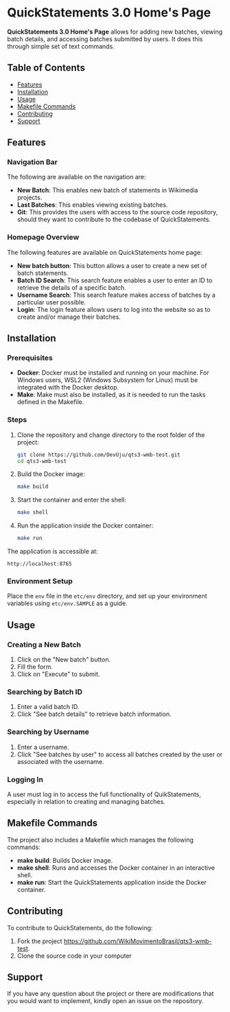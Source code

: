 # QuickStatements 3.0 Home's Page

**QuickStatements 3.0 Home's Page** allows for adding new batches, viewing batch details, and accessing batches submitted by users. It does this through simple set of text commands. 

## Table of Contents
- [Features](#features)
- [Installation](#installation)
- [Usage](#usage)
- [Makefile Commands](#makefile-commands)
- [Contributing](#contributing)
- [Support](#license)

## Features

### Navigation Bar 
The following are available on the navigation are:
- **New Batch**: This enables new batch of statements in Wikimedia projects.
- **Last Batches**: This enables viewing existing batches.
- **Git**: This provides the users with access to the source code repository, should they want to contribute to the codebase of QuickStatements.

### Homepage Overview
The following features are available on QuickStatements home page:
- **New batch button**: This button allows a user to create a new set of batch statements.
- **Batch ID Search**: This search feature enables a user to enter an ID to retrieve the details of a specific batch.
- **Username Search**: This search feature makes access of batches by a particular user possible.
- **Login**: The login feature allows users to log into the website so as to create and/or manage their batches. 

## Installation

### Prerequisites
- **Docker**: Docker must be installed and running on your machine. For Windows users, WSL2 (Windows Subsystem for Linux) must be integrated with the Docker desktop.
- **Make**: Make must also be installed, as it is needed to run the tasks defined in the Makefile.

### Steps
1. Clone the repository and change directory to the root folder of the project:
   ```bash
   git clone https://github.com/DevUju/qts3-wmb-test.git
   cd qts3-wmb-test
   ```

2. Build the Docker image:
   ```bash
   make build
   ```

3. Start the container and enter the shell:
   ```bash
   make shell
   ```

4. Run the application inside the Docker container:
   ```bash
   make run
   ```

The application is accessible at:
```
http://localhost:8765
```

### Environment Setup
Place the `env` file in the `etc/env` directory, and set up your environment variables using `etc/env.SAMPLE` as a guide. 

## Usage

### Creating a New Batch
1. Click on the "New batch" button.
2. Fill the form.
3. Click on "Execute" to submit.

### Searching by Batch ID
1. Enter a valid batch ID.
2. Click "See batch details" to retrieve batch information.

### Searching by Username
1. Enter a username.
2. Click "See batches by user" to access all batches created by the user or associated with the username.

### Logging In
A user must log in to access the full functionality of QuikStatements, especially in relation to creating and managing batches.

## Makefile Commands
The project also includes a Makefile which manages the following commands:

- **make build**: Builds Docker image.
- **make shell**: Runs and accesses the Docker container in an interactive shell.
- **make run**: Start the QuickStatements application inside the Docker container.

## Contributing
To contribute to QuickStatements, do the following: 
1. Fork the project https://github.com/WikiMovimentoBrasil/qts3-wmb-test.
2. Clone the source code in your computer

## Support
If you have any question about the project or there are modifications that you would want to implement, kindly open an issue on the repository.
